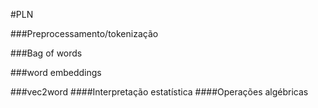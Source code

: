 #PLN
  
###Preprocessamento/tokenização

###Bag of words

###word embeddings

###vec2word
####Interpretação estatística
####Operações algébricas
